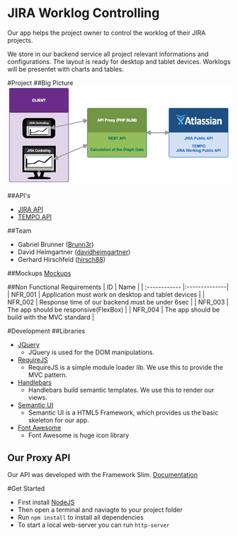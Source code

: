 # JIRA Worklog Controlling
Our app helps the project owner to control the worklog of their JIRA projects.

We store in our backend service all project relevant informations and configurations.
The layout is ready for desktop and tablet devices. Worklogs will be presentet with
charts and tables.

#Project
##Big Picture
![Big Picture](BigPictureDiagram.png)

##API's
- [JIRA API](https://docs.atlassian.com/jira/REST/latest/#api/2/)
- [TEMPO API](http://tempo.io/doc/timesheets/api/rest/latest/#1279953671)

##Team
- Gabriel Brunner ([Brunn3r](https://github.com/Brunn3r))
- David Heimgartner ([davidheimgartner](https://github.com/davidheimgartner))
- Gerhard Hirschfeld ([hirsch88](https://github.com/hirsch88))

##Mockups
[Mockups](./mockups.pdf)

##Non Functional Requirements
| ID            | Name          |
| :------------ |:--------------|
| NFR_001       | Application must work on desktop and tablet devices |
| NFR_002       | Response time of our backend must be under 6sec |
| NFR_003       | The app should be responsive(FlexBox) |
| NFR_004       | The app should be build with the MVC standard |

#Development
##Libraries
- [JQuery](http://jquery.org)
  - JQuery is used for the DOM manipulations.
- [RequireJS](http://requirejs.org/)
  - RequireJS is a simple module loader lib. We use this to provide the MVC pattern.
- [Handlebars](http://handlebarsjs.com/)
  - Handlebars build semantic templates. We use this to render our views.
- [Semantic UI](http://semantic-ui.com/)
  - Semantic UI is a HTML5 Framework, which provides us the basic skeleton for our app.
- [Font Awesome](http://fontawesome.io/)
  - Font Awesome is huge icon library


## Our Proxy API
Our API was developed with the Framework Slim. [Documentation](https://github.com/fhnw-students/fhnw-webec-controlling-backend)

#Get Started
- First install [NodeJS](https://nodejs.org/en/)
- Then open a terminal and naviagte to your project folder
- Run ```npm install``` to install all dependencies
- To start a local web-server you can run ```http-server```
